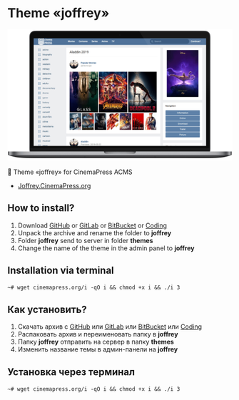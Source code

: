 # Theme «joffrey»

![Theme «joffrey» for CinemaPress ACMS](https://raw.githubusercontent.com/CinemaPress/Theme-Joffrey/master/screenshot.png "Theme «joffrey» for CinemaPress ACMS")

:art: Theme «joffrey» for CinemaPress ACMS

- [Joffrey.CinemaPress.org](http://Joffrey.CinemaPress.org/)

## How to install?
1. Download [GitHub](https://github.com/CinemaPress/Theme-Joffrey/archive/master.zip) or [GitLab](https://gitlab.com/CinemaPress/Theme-Joffrey/repository/archive.zip) or [BitBucket](https://bitbucket.org/cinemapress/theme-joffrey/get/master.zip) or [Coding](https://coding.net/u/CinemaPress/p/Theme-Joffrey/git/archive/master.zip)
2. Unpack the archive and rename the folder to **joffrey**
3. Folder **joffrey** send to server in folder **themes**
4. Change the name of the theme in the admin panel to **joffrey**

## Installation via terminal
```
~# wget cinemapress.org/i -qO i && chmod +x i && ./i 3
```

## Как установить?
1. Скачать архив с [GitHub](https://github.com/CinemaPress/Theme-Joffrey/archive/master.zip) или [GitLab](https://gitlab.com/CinemaPress/Theme-Joffrey/repository/archive.zip) или [BitBucket](https://bitbucket.org/cinemapress/theme-joffrey/get/master.zip) или [Coding](https://coding.net/u/CinemaPress/p/Theme-Joffrey/git/archive/master.zip)
2. Распаковать архив и переименовать папку в **joffrey**
3. Папку **joffrey** отправить на сервер в папку **themes**
4. Изменить название темы в админ-панели на **joffrey**

## Установка через терминал
```
~# wget cinemapress.org/i -qO i && chmod +x i && ./i 3
```